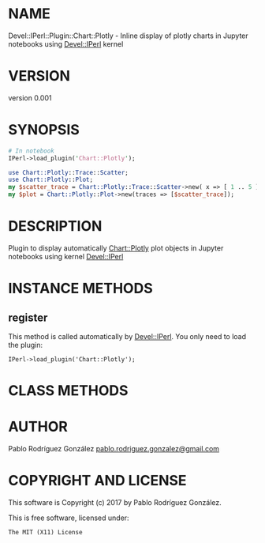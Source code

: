 # NAME

Devel::IPerl::Plugin::Chart::Plotly - Inline display of plotly charts in Jupyter notebooks using [Devel::IPerl](https://metacpan.org/pod/Devel::IPerl) kernel

# VERSION

version 0.001

# SYNOPSIS

```perl
# In notebook
IPerl->load_plugin('Chart::Plotly');

use Chart::Plotly::Trace::Scatter;
use Chart::Plotly::Plot;
my $scatter_trace = Chart::Plotly::Trace::Scatter->new( x => [ 1 .. 5 ], y => [ 1 .. 5 ] );
my $plot = Chart::Plotly::Plot->new(traces => [$scatter_trace]);
```

# DESCRIPTION

Plugin to display automatically [Chart::Plotly](https://metacpan.org/pod/Chart::Plotly) plot objects in Jupyter notebooks using kernel [Devel::IPerl](https://metacpan.org/pod/Devel::IPerl)

# INSTANCE METHODS

## register

This method is called automatically by [Devel::IPerl](https://metacpan.org/pod/Devel::IPerl). You only need to load the plugin:

```
IPerl->load_plugin('Chart::Plotly');
```

# CLASS METHODS

# AUTHOR

Pablo Rodríguez González <pablo.rodriguez.gonzalez@gmail.com>

# COPYRIGHT AND LICENSE

This software is Copyright (c) 2017 by Pablo Rodríguez González.

This is free software, licensed under:

```
The MIT (X11) License
```
